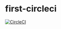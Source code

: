 # first-circleci

[![CircleCI](https://dl.circleci.com/status-badge/img/gh/dqmdz-um/first-circleci/tree/main.svg?style=svg)](https://dl.circleci.com/status-badge/redirect/gh/dqmdz-um/first-circleci/tree/main)